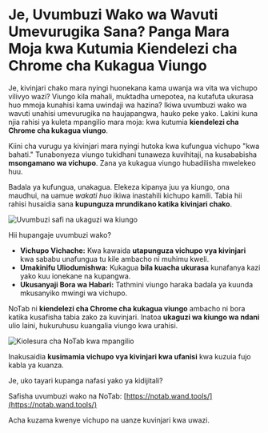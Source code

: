 
# Je, Uvumbuzi Wako wa Wavuti Umevurugika Sana? Panga Mara Moja kwa Kutumia Kiendelezi cha Chrome cha Kukagua Viungo

Je, kivinjari chako mara nyingi huonekana kama uwanja wa vita wa vichupo vilivyo wazi? Viungo kila mahali, muktadha umepotea, na kutafuta ukurasa huo mmoja kunahisi kama uwindaji wa hazina? Ikiwa uvumbuzi wako wa wavuti unahisi umevurugika na haujapangwa, hauko peke yako. Lakini kuna njia rahisi ya kuleta mpangilio mara moja: kwa kutumia **kiendelezi cha Chrome cha kukagua viungo**.

Kiini cha vurugu ya kivinjari mara nyingi hutoka kwa kufungua vichupo "kwa bahati." Tunabonyeza viungo tukidhani tunaweza kuvihitaji, na kusababisha **msongamano wa vichupo**. Zana ya kukagua viungo hubadilisha mwelekeo huu.

Badala ya kufungua, unakagua. Elekeza kipanya juu ya kiungo, ona maudhui, na uamue *wakati huo* ikiwa inastahili kichupo kamili. Tabia hii rahisi husaidia sana **kupunguza mrundikano katika kivinjari chako**.

![Uvumbuzi safi na ukaguzi wa kiungo](images/notab1.png)

Hii hupangaje uvumbuzi wako?
*   **Vichupo Vichache:** Kwa kawaida **utapunguza vichupo vya kivinjari** kwa sababu unafungua tu kile ambacho ni muhimu kweli.
*   **Umakinifu Uliodumishwa:** Kukagua **bila kuacha ukurasa** kunafanya kazi yako kuu ionekane na kupangwa.
*   **Ukusanyaji Bora wa Habari:** Tathmini viungo haraka badala ya kuunda mkusanyiko mwingi wa vichupo.

NoTab ni **kiendelezi cha Chrome cha kukagua viungo** ambacho ni bora katika kusafisha tabia zako za kuvinjari. Inatoa **ukaguzi wa kiungo wa ndani** ulio laini, hukuruhusu kuangalia viungo kwa urahisi.

![Kiolesura cha NoTab kwa mpangilio](images/notab2.png)

Inakusaidia **kusimamia vichupo vya kivinjari kwa ufanisi** kwa kuzuia fujo kabla ya kuanza.

Je, uko tayari kupanga nafasi yako ya kidijitali?

Safisha uvumbuzi wako na NoTab: [https://notab.wand.tools/](https://notab.wand.tools/)

Acha kuzama kwenye vichupo na uanze kuvinjari kwa uwazi.
